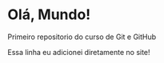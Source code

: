 # Olá, Mundo!
 Primeiro repositorio do curso de Git e GitHub

 Essa linha eu adicionei diretamente no site!


